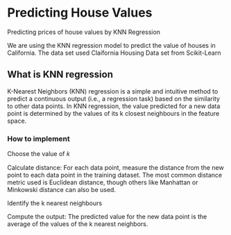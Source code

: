 # Predicting House Values
Predicting prices of house values by KNN Regression

We are using the KNN regression model to predict the value of houses in California.
The data set used Claifornia Housing Data set from Scikit-Learn

## What is KNN regression
K-Nearest Neighbors (KNN) regression is a simple and intuitive method to predict a continuous output (i.e., a regression task) based on the similarity to other data points. In KNN regression, the value predicted for a new data point is determined by the values of its k closest neighbours in the feature space.

### How to implement
Choose the value of 𝑘

Calculate distance: For each data point, measure the distance from the new point to each data point in the training dataset. The most common distance metric used is Euclidean distance, though others like Manhattan or Minkowski distance can also be used.

Identify the k nearest neighbours

Compute the output: The predicted value for the new data point is the average of the values of the k nearest neighbors.
